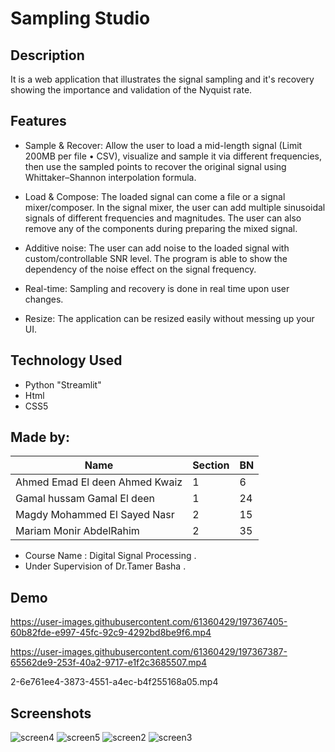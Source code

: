 # Sampling Studio

## Description
It is a web application that illustrates the signal sampling and it's recovery showing the importance and validation of the Nyquist rate.

## Features
- Sample & Recover: Allow the user to load a mid-length signal (Limit 200MB per file • CSV), visualize and sample it via different frequencies, then use the sampled points to recover the original signal using Whittaker–Shannon interpolation formula.

- Load & Compose: The loaded signal can come a file or a signal mixer/composer. In the signal mixer, the user can add multiple sinusoidal signals of different frequencies and magnitudes. The user can also remove any of the components during preparing the mixed signal.

- Additive noise: The user can add noise to the loaded signal with custom/controllable SNR level. The program is able to show the dependency of the noise effect on the signal frequency.

- Real-time: Sampling and recovery is done in real time upon user changes.

- Resize: The application can be resized easily without messing up your UI.

## Technology Used
- Python "Streamlit"
- Html
- CSS5

## Made by:
 
  |Name                            |Section |BN|
  |--------------------------------|--------|--|
  | Ahmed Emad El deen Ahmed Kwaiz |   1    |6 |
  | Gamal hussam Gamal El deen     |   1    |24|
  |  Magdy Mohammed El Sayed Nasr  |   2    |15|
  | Mariam Monir AbdelRahim        |   2    |35|
  
  - Course Name : Digital Signal Processing .
  - Under Supervision of Dr.Tamer Basha .
  
## Demo

https://user-images.githubusercontent.com/61360429/197367405-60b82fde-e997-45fc-92c9-4292bd8be9f6.mp4



https://user-images.githubusercontent.com/61360429/197367387-65562de9-253f-40a2-9717-e1f2c3685507.mp4

2-6e761ee4-3873-4551-a4ec-b4f255168a05.mp4


## Screenshots
![screen4](https://user-images.githubusercontent.com/61360429/197367622-d0f592d3-2cab-4b6c-9d3c-f7705df83abe.png)
![screen5](https://user-images.githubusercontent.com/61360429/197367624-021add6f-72c6-4ab1-806b-6173dacaea23.png)
![screen2](https://user-images.githubusercontent.com/61360429/197367625-9d796e7c-32f0-4c8e-91cf-ec4e4feb49d3.png)
![screen3](https://user-images.githubusercontent.com/61360429/197367626-1071edc9-81ef-4c10-905c-22f67e070cb0.png)
